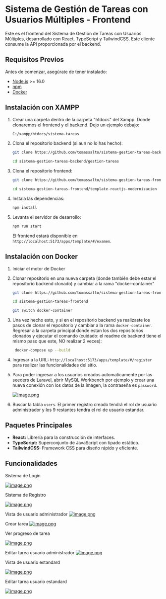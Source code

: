 # Sistema de Gestión de Tareas con Usuarios Múltiples - Frontend

Este es el frontend del Sistema de Gestión de Tareas con Usuarios Múltiples, desarrollado con React, TypeScript y TailwindCSS. Este cliente consume la API proporcionada por el backend.

## Requisitos Previos

Antes de comenzar, asegúrate de tener instalado:

- [Node.js](https://nodejs.org/) >= 16.0
- [npm](https://www.npmjs.com/)
- [Docker](https://docs.docker.com/desktop/setup/install/windows-install/)

## Instalación con XAMPP

1. Crear una carpeta dentro de la carpeta "htdocs" del Xampp. Donde clonaremos el frontend y el backend. Dejo un ejemplo debajo:

   ```bash
   C:/xampp/htdocs/sistema-tareas
   ```

2. Clona el repositorio backend (si aun no lo has hecho):

   ```bash
   git clone https://github.com/tomassalto/sistema-gestion-tareas-backend.git

   cd sistema-gestion-tareas-backend/gestion-tareas
   ```

3. Clona el repositorio frontend:

   ```bash
   git clone https://github.com/tomassalto/sistema-gestion-tareas-frontend.git

   cd sistema-gestion-tareas-frontend/template-reactjs-modernizacion
   ```

4. Instala las dependencias:

   ```bash
   npm install
   ```

5. Levanta el servidor de desarrollo:

   ```bash
   npm run start
   ```

   El frontend estará disponible en `http://localhost:5173/apps/template/#/examen`.

## Instalación con Docker

1. Iniciar el motor de Docker

2. Clonar repositorio en una nueva carpeta (donde también debe estar el repositorio backend clonado) y cambiar a la rama "docker-container"

   ```bash
   git clone https://github.com/tomassalto/sistema-gestion-tareas-frontend.git

   cd sistema-gestion-tareas-frontend

   git switch docker-container
   ```

3. Una vez hecho esto, y si en el repositorio backend ya realizaste los pasos de clonar el repositorio y cambiar a la rama `docker-container`. Regresar a la carpeta principal donde estan los dos repositorios clonados y ejecutar el comando (cuidado: el readme de backend tiene el mismo paso que este, NO realizar 2 veces):

   ```bash
    docker-compose up --build
   ```

4. Ingresar a la URL: `http://localhost:5173/apps/template/#/register` para realizar las funcionalidades del sitio.

5. Para poder ingresar a los usuarios creados automaticamente por las seeders de Laravel, abrir MySQL Workbench por ejemplo y crear una nueva conexión con los datos de la imagen, la contraseña es `password`.

   [![image.png](https://i.postimg.cc/RCGR5nK3/image.png)](https://postimg.cc/hhzxVvCg)

6. Buscar la tabla `users`. El primer registro creado tendrá el rol de usuario administrador y los 9 restantes tendra el rol de usuario estandar.

## Paquetes Principales

- **React:** Librería para la construcción de interfaces.
- **TypeScript:** Superconjunto de JavaScript con tipado estático.
- **TailwindCSS:** Framework CSS para diseño rápido y eficiente.

## Funcionalidades

Sistema de Login

[![image.png](https://i.postimg.cc/vHqDv9cM/image.png)](https://postimg.cc/QH7X8FQn)

Sistema de Registro

[![image.png](https://i.postimg.cc/g0RJdT4k/image.png)](https://postimg.cc/1gmPrMLL)

Vista de usuario administrador
[![image.png](https://i.postimg.cc/nVTShw92/image.png)](https://postimg.cc/kD6vjscR)

Crear tarea
[![image.png](https://i.postimg.cc/cLtFTx9k/image.png)](https://postimg.cc/qN0cvTd2)

Ver progreso de tarea

[![image.png](https://i.postimg.cc/2SLjFKsF/image.png)](https://postimg.cc/VJ1czDLd)

Editar tarea usuario administrador
[![image.png](https://i.postimg.cc/8ChtQyVh/image.png)](https://postimg.cc/Nyj1RkFM)

Vista de usuario estandard

[![image.png](https://i.postimg.cc/ZRx5vv1G/image.png)](https://postimg.cc/Fd142zFp)

Editar tarea usuario estandard

[![image.png](https://i.postimg.cc/kMw5n8N8/image.png)](https://postimg.cc/t7ZbksMC)
